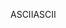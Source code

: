<span data-ttu-id="3cb75-101">ASCII</span><span class="sxs-lookup"><span data-stu-id="3cb75-101">ASCII</span></span>